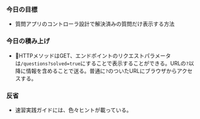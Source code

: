 ### 今日の目標
- 質問アプリのコントローラ設計で解決済みの質問だけ表示する方法
 
### 今日の積み上げ
- HTTPメソッドはGET、エンドポイントのリクエストパラメータは`/questions?solved=true`にすることで表示することができる。URLの`?`以降に情報を含めることで送る。普通に`?`のついたURLにブラウザからアクセスする。

### 反省
- 速習実践ガイドには、色々ヒントが載っている。
